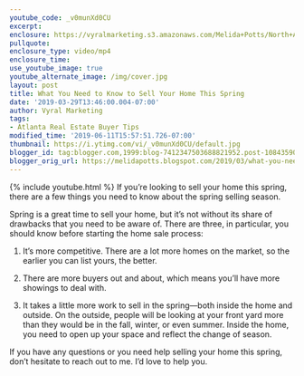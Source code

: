 ```yaml
---
youtube_code: _v0munXd0CU
excerpt:
enclosure: https://vyralmarketing.s3.amazonaws.com/Melida+Potts/North+Atlanta+Real+Estate+Agent-+What+You+Need+to+Know+to+Sell+Your+Home+This+Spring+(1).mp4
pullquote:
enclosure_type: video/mp4
enclosure_time:
use_youtube_image: true
youtube_alternate_image: /img/cover.jpg
layout: post
title: What You Need to Know to Sell Your Home This Spring
date: '2019-03-29T13:46:00.004-07:00'
author: Vyral Marketing
tags:
- Atlanta Real Estate Buyer Tips
modified_time: '2019-06-11T15:57:51.726-07:00'
thumbnail: https://i.ytimg.com/vi/_v0munXd0CU/default.jpg
blogger_id: tag:blogger.com,1999:blog-7412347503688821952.post-108435900210951921
blogger_orig_url: https://melidapotts.blogspot.com/2019/03/what-you-need-to-know-to-sell-your-home.html
---
```

{% include youtube.html %}
If you’re looking to sell your home this spring, there are a few things you need to know about the spring selling season.

Spring is a great time to sell your home, but it’s not without its share of drawbacks that you need to be
aware of. There are three, in particular, you should know before starting the home sale
process:

1. It’s more competitive. There are a lot more homes on the market, so the earlier you can list
yours, the better.

2. There are more buyers out and about, which means you’ll have more showings to deal with.

3. It takes a little more work to sell in the spring—both inside the home and outside. On the
outside, people will be looking at your front yard more than they would be in the fall, winter, or
even summer. Inside the home, you need to open up your space and reflect the change of season.

If you have any questions or you need help selling your home this spring, don’t hesitate to reach
out to me. I’d love to help you.
